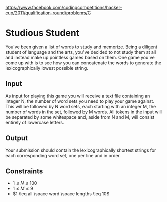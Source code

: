 https://www.facebook.com/codingcompetitions/hacker-cup/2011/qualification-round/problems/C

# Studious Student

You've been given a list of words to study and memorize. Being a diligent
student of language and the arts, you've decided to not study them at all and
instead make up pointless games based on them. One game you've come up with
is to see how you can concatenate the words to generate the lexicographically
lowest possible string.

## Input

As input for playing this game you will receive a text file containing an
integer N, the number of word sets you need to play your game against. This
will be followed by N word sets, each starting with an integer M, the number
of words in the set, followed by M words. All tokens in the input will be
separated by some whitespace and, aside from N and M, will consist entirely
of lowercase letters.

## Output

Your submission should contain the lexicographically shortest strings for
each corresponding word set, one per line and in order.

## Constraints

- $1 \leq N \leq 100$
- $1 \leq M \leq 9$
- $1 \leq all \space word \space lengths \leq 10$
